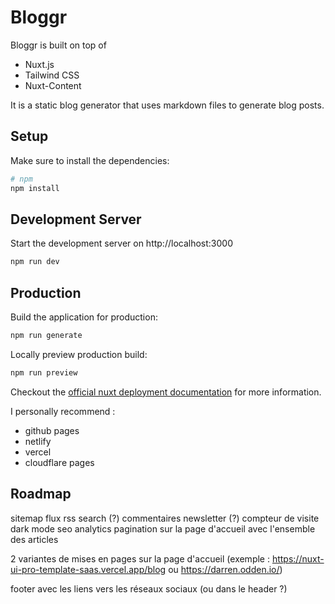 # Bloggr

Bloggr is built on top of 
* Nuxt.js 
* Tailwind CSS
* Nuxt-Content 

It is a static blog generator that uses markdown files to generate blog posts.

## Setup

Make sure to install the dependencies:

```bash
# npm
npm install
```

## Development Server

Start the development server on http://localhost:3000

```bash
npm run dev
```

## Production

Build the application for production:

```bash
npm run generate
```

Locally preview production build:

```bash
npm run preview
```

Checkout the [official nuxt deployment documentation](https://nuxt.com/docs/getting-started/deployment) for more information.

I personally recommend : 
- github pages
- netlify
- vercel
- cloudflare pages


## Roadmap 

sitemap
flux rss
search (?)
commentaires 
newsletter (?)
compteur de visite
dark mode
seo
analytics 
pagination sur la page d'accueil avec l'ensemble des articles

2 variantes de mises en pages sur la page d'accueil (exemple : https://nuxt-ui-pro-template-saas.vercel.app/blog  ou https://darren.odden.io/)


footer avec les liens vers les réseaux sociaux (ou dans le header ?)
